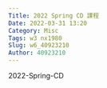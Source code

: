 ```yaml
---
Title: 2022 Spring CD 課程
Date: 2022-03-31 13:20
Category: Misc
Tags: w3 nx1980
Slug: w6_40923210
Author: 40923210
---
```


2022-Spring-CD

<!-- PELICAN_END_SUMMARY -->
